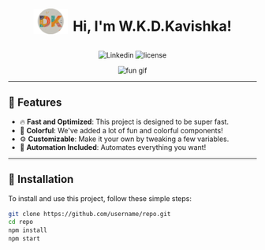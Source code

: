 <!-- Header Section with a catchy title -->
<div style="display: flex; align-items: center; justify-content: center;">
    <img src="dk-logo-2-round-sm.png" alt="my logo" style="width: 70px; height: auto; margin-right: 10px;">
    <h1>Hi, I'm W.K.D.Kavishka!</h1>
</div>

<!-- Description with an emoji -->
<p align="center">
  <img src="[https://img.shields.io/badge/Status-Active-brightgreen?style=for-the-badge](https://www.linkedin.com/in/dumindu-kavishka/)" alt="Linkedin" />
  <img src="https://img.shields.io/github/license/username/repo?style=for-the-badge" alt="license" />
</p>

<!-- An engaging GIF under the title -->
<p align="center">
  <img src="https://media.giphy.com/media/JIX9t2j0ZTN9S/giphy.gif" alt="fun gif" />
</p>

---

## 🌟 Features

- 🔥 **Fast and Optimized**: This project is designed to be super fast.
- 🎨 **Colorful**: We've added a lot of fun and colorful components!
- ⚙️ **Customizable**: Make it your own by tweaking a few variables.
- 🤖 **Automation Included**: Automates everything you want!

---

## 🚀 Installation

To install and use this project, follow these simple steps:

```bash
git clone https://github.com/username/repo.git
cd repo
npm install
npm start
```
